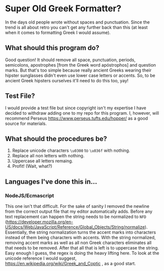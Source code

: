 # Super Old Greek Formatter?

In the days old people wrote without spaces and punctuation. Since the trend is all about retro you can't get any further back than this (at least when it comes to formatting Greek I would assume).

## What should this program do?

Good question! It should remove all space, punctuation, periods, semicolons, apostrophes [from the Greek word apóstrophos] and question marks. But that's too simple because really ancient Greeks wearing their hipster sunglasses didn't even use lower case letters or accents. So, to be ancient Greek hipsters ourselves it'll need to do this too, yay!

## Test File?

I would provide a test file but since copyright isn't my expertise I have decided to withdraw adding one to my repo for this program. I, however, will recommend Perseus https://www.perseus.tufts.edu/hopper/ as a good source for materials.

## What should the procedures be?

1. Replace unicode characters `\u0300` to `\u036f` with nothing.
2. Replace all non letters with nothing.
3. Uppercase all letters remaing.
4. Profit! (Wait, what?)

## Languages I've done this in...

### NodeJS/Ecmascript

This one isn't that difficult. For the sake of sanity I removed the newline from the correct output file that my editor automatically adds. Before any text replacement can happen the string needs to be normalized to `NFD` (https://developer.mozilla.org/en-US/docs/Web/JavaScript/Reference/Global_Objects/String/normalize). Essentially, the string normalization turns the accent marks into characters instead of them being characters with accents. With the string normalized, removing accent marks as well as all non Greek characters eliminates all that needs to be removed. After that all that is left is to uppercase the string. Easy enough I guess, the regex is doing the heavy lifting here. To look at the unicode reference I would suggest, https://en.wikipedia.org/wiki/Greek_and_Coptic , as a good start.
